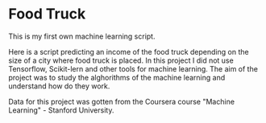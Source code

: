# Food Truck

This is my first own machine learning script.

Here is a script predicting an income of the food truck depending on the size of a city where food truck is placed.
In this project I did not use Tensorflow, Scikit-lern and other tools for machine learning. The aim of the project was to study the alghorithms of the machine learning and understand how do they work.

Data for this project was gotten from the Coursera course "Machine Learning" - Stanford University.
